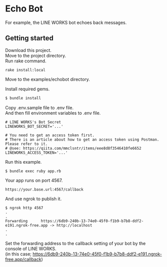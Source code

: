 # Echo Bot

For example, the LINE WORKS bot echoes back messages.  

## Getting started
Download this project.  
Move to the project directory.  
Run rake command.  

```
rake install:local
```

Move to the examples/echobot directory.  

Install required gems.

```ruby
$ bundle install
```

Copy .env.sample file to .env file.  
And then fill environment variables to .env file.

```
# LINE WORKS's Bot Secret
LINEWORKS_BOT_SECRET='...'

# You need to get an access token first.
# There is an article about how to get an access token using Postman. Please refer to it.
# @see: https://qiita.com/mmclsntr/items/eee8d8f3546410fe6652
LINEWORKS_ACCESS_TOKEN='...'
```

Run this example.

```
$ bundle exec ruby app.rb
```

Your app runs on port 4567.

```
https://your.base.url:4567/callback
```

And use ngrok to publish it.

```
$ ngrok http 4567
.
.
Forwarding      https://6db9-240b-13-74e0-45f0-f1b9-b7b8-ddf2-e191.ngrok-free.app -> http://localhost
.
.
```

Set the forwarding address to the callback setting of your bot by the console of LINE WORKS.  
(in this case;  https://6db9-240b-13-74e0-45f0-f1b9-b7b8-ddf2-e191.ngrok-free.app/callback)

